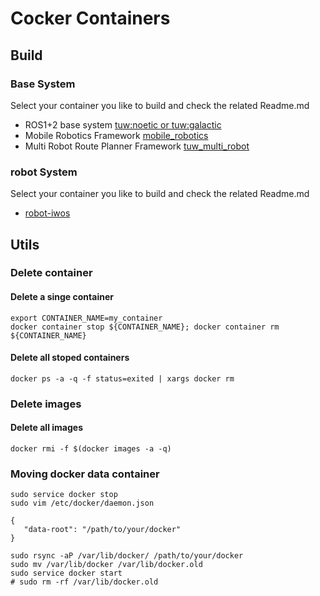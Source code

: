 # Cocker Containers

## Build 
### Base System
Select your container you like to build and check the related Readme.md

* ROS1+2 base system [tuw:noetic or tuw:galactic](base/)
* Mobile Robotics Framework [mobile_robotics](mobile_robotics)
* Multi Robot Route Planner Framework [tuw_multi_robot](tuw_multi_robot/mrrp/)

### robot System
Select your container you like to build and check the related Readme.md

* [robot-iwos](./iwos/robot-iwos/Readme.md)

## Utils

### Delete container
#### Delete a singe container
```
export CONTAINER_NAME=my_container
docker container stop ${CONTAINER_NAME}; docker container rm ${CONTAINER_NAME}
```
#### Delete all stoped containers
```
docker ps -a -q -f status=exited | xargs docker rm
```
### Delete images
#### Delete all images
```
docker rmi -f $(docker images -a -q)
```

### Moving docker data container
```
sudo service docker stop
sudo vim /etc/docker/daemon.json 
```
```
{ 
   "data-root": "/path/to/your/docker" 
}
```
```
sudo rsync -aP /var/lib/docker/ /path/to/your/docker
sudo mv /var/lib/docker /var/lib/docker.old
sudo service docker start
# sudo rm -rf /var/lib/docker.old
```


